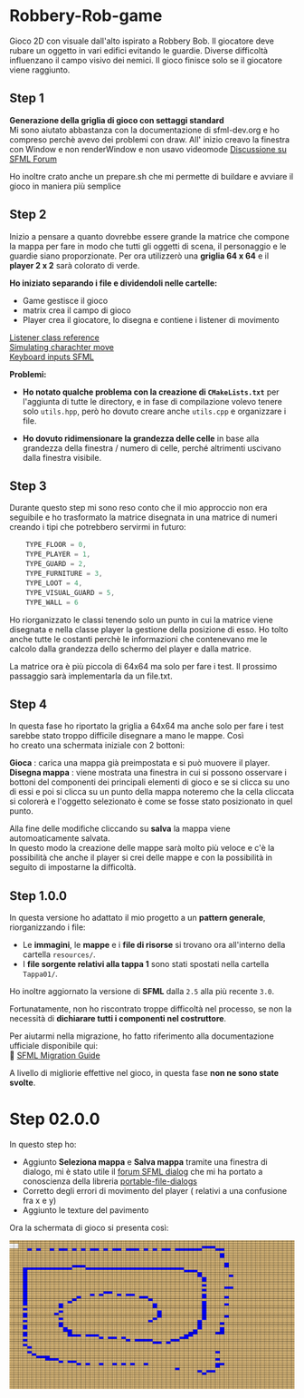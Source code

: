 # Robbery-Rob-game
Gioco 2D con visuale dall'alto ispirato a Robbery Bob. Il giocatore deve rubare un oggetto in vari edifici evitando le guardie. Diverse difficoltà influenzano il campo visivo dei nemici. Il gioco finisce solo se il giocatore viene raggiunto.

## Step 1

**Generazione della griglia di gioco con settaggi standard**  
Mi sono aiutato abbastanza con la documentazione di sfml-dev.org e ho compreso perchè avevo dei problemi con draw. All' inizio creavo la finestra con Window e non renderWindow e non usavo videomode 
[Discussione su SFML Forum](https://en.sfml-dev.org/forums/index.php?topic=27467.0)

Ho inoltre crato anche un prepare.sh che mi permette di buildare e avviare il gioco in maniera più semplice

## Step 2
Inizio a pensare a quanto dovrebbe essere grande la matrice che compone la mappa per fare in modo che tutti gli oggetti di scena, il personaggio e le guardie siano proporzionate. 
Per ora utilizzerò una **griglia 64 x 64** e il **player 2 x 2** sarà colorato di verde.

**Ho iniziato separando i file e dividendoli nelle cartelle:**
- Game gestisce il gioco
- matrix crea il campo di gioco
- Player crea il giocatore, lo disegna e contiene i listener di movimento
 
[Listener class reference](https://www.sfml-dev.org/documentation/2.6.1/classsf_1_1Listener.php)  
[Simulating charachter move](https://en.sfml-dev.org/forums/index.php?topic=5378.0)  
[Keyboard inputs SFML](https://stackoverflow.com/questions/45257041/taking-2-keyboard-inputs-with-sfml)

**Problemi:**

- **Ho notato qualche problema con la creazione di `CMakeLists.txt`** per l'aggiunta di tutte le directory, e in fase di compilazione volevo tenere solo `utils.hpp`, però ho dovuto creare anche `utils.cpp` e organizzare i file.

- **Ho dovuto ridimensionare la grandezza delle celle** in base alla grandezza della finestra / numero di celle, perché altrimenti uscivano dalla finestra visibile.

## Step 3

Durante questo step mi sono reso conto che il mio approccio non era seguibile e ho trasformato la matrice disegnata in una matrice di numeri creando i tipi che potrebbero servirmi in futuro:

```c
    TYPE_FLOOR = 0,
    TYPE_PLAYER = 1,
    TYPE_GUARD = 2,
    TYPE_FURNITURE = 3,
    TYPE_LOOT = 4,
    TYPE_VISUAL_GUARD = 5,
    TYPE_WALL = 6
  ```  
Ho riorganizzato le classi tenendo solo un punto in cui la matrice viene disegnata e nella classe player la gestione della posizione di esso. Ho tolto anche tutte le costanti perchè le informazioni che contenevano me le calcolo dalla grandezza dello schermo del player e dalla matrice.

La matrice ora è più piccola di 64x64 ma solo per fare i test. Il prossimo passaggio sarà implementarla da un file.txt.

## Step 4

In questa fase ho riportato la griglia a 64x64 ma anche solo per fare i test sarebbe stato troppo difficile disegnare a mano le mappe. Così  
ho creato una schermata iniziale con 2 bottoni:   

**Gioca**  : carica una mappa già preimpostata e si può muovere il player.  
**Disegna mappa** : viene mostrata una finestra in cui si possono osservare i bottoni del componenti dei principali elementi di gioco e se si clicca su uno di essi e poi si clicca su un punto della mappa noteremo che la cella cliccata si colorerà e l'oggetto selezionato è come se fosse stato posizionato in quel punto. 

Alla fine delle modifiche cliccando su **salva** la mappa viene automoaticamente salvata.  
In questo modo la creazione delle mappe sarà molto più veloce e c'è la possibilità che anche il player si crei delle mappe e con la possibilità in seguito di impostarne la difficoltà.

## Step 1.0.0
In questa versione ho adattato il mio progetto a un **pattern generale**, riorganizzando i file:

- Le **immagini**, le **mappe** e i **file di risorse** si trovano ora all'interno della cartella `resources/`.
- I **file sorgente relativi alla tappa 1** sono stati spostati nella cartella `Tappa01/`.

Ho inoltre aggiornato la versione di **SFML** dalla `2.5` alla più recente `3.0`.

Fortunatamente, non ho riscontrato troppe difficoltà nel processo, se non la necessità di **dichiarare tutti i componenti nel costruttore**.

Per aiutarmi nella migrazione, ho fatto riferimento alla documentazione ufficiale disponibile qui:  
🔗 [SFML Migration Guide](https://github.com/SFML/SFML/blob/master/migration.md)

 A livello di migliorie effettive nel gioco, in questa fase **non ne sono state svolte**.


# Step 02.0.0

In questo step ho: 
- Aggiunto **Seleziona mappa** e **Salva mappa** tramite una finestra di dialogo, mi è stato utile il [forum SFML dialog](https://en.sfml-dev.org/forums/index.php?topic=29473.0)
che mi ha portato a conoscienza della libreria [portable-file-dialogs](https://github.com/samhocevar/portable-file-dialogs)  
- Corretto degli errori di movimento del player ( relativi a una confusione fra x e y)
- Aggiunto le texture del pavimento 

Ora la schermata di gioco si presenta così:

![Step 2 - Screenshot gioco](./resources/Step2-game.png)


